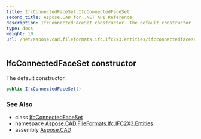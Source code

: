 ```yaml
---
title: IfcConnectedFaceSet.IfcConnectedFaceSet
second_title: Aspose.CAD for .NET API Reference
description: IfcConnectedFaceSet constructor. The default constructor
type: docs
weight: 10
url: /net/aspose.cad.fileformats.ifc.ifc2x3.entities/ifcconnectedfaceset/ifcconnectedfaceset/
---
```

## IfcConnectedFaceSet constructor

The default constructor.

```csharp
public IfcConnectedFaceSet()
```

### See Also

* class [IfcConnectedFaceSet](../)
* namespace [Aspose.CAD.FileFormats.Ifc.IFC2X3.Entities](../../ifcconnectedfaceset/)
* assembly [Aspose.CAD](../../../)


